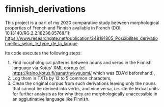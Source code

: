 # finnish_derivations
This project is a part of my 2020 comparative study between morphological properties of French and Finnish available in French (DOI: 10.13140/RG.2.2.18236.05768/1):
https://www.researchgate.net/publication/348191805_Possibilites_derivationnelles_selon_le_type_de_la_langue

Its code executes the following steps:
1) Find morphological patterns between nouns and verbs in the Finnish language via Kotus' XML corpus (cf. https://kaino.kotus.fi/sanat/nykysuomi/ which was EDA'd beforehand), 
2) Log them in TXTs by 12 to 5 common characters,
3) Clean the original corpus from such derivations leaving only the nouns that cannot be derived into verbs, and vice versa, i.e. sterile lexical units for further analysis as for why they are morphologically unaccessible in an agglutinative language like Finnish.
